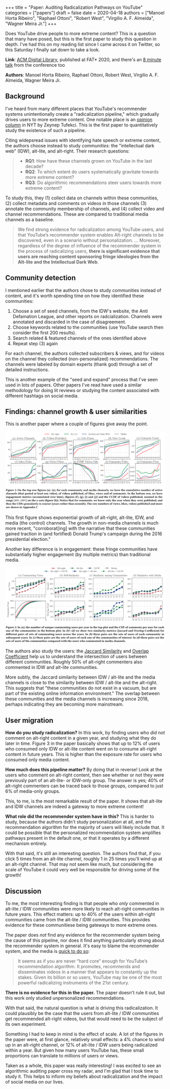 +++
title = "Paper: Auditing Radicalization Pathways on YouTube"
categories = ["papers"]
draft = false
date = 2020-04-18
authors = ["Manoel Horta Ribeiro", "Raphael Ottoni", "Robert West", "Virgilio A. F. Almeida", "Wagner Meira Jr."]
+++

Does YouTube drive people to more extreme content? This is a question that many have posed, but this is the first paper to study this question in depth. I've had this on my reading list since I came across it on Twitter, so this Saturday I finally sat down to take a look.

<!--more-->

**Link**: [ACM Digital Library](https://dl.acm.org/doi/abs/10.1145/3351095.3372879), published at FAT* 2020, and there's an [8 minute talk](https://www.youtube.com/watch?v=zju-J53S4W0) from the conference too

**Authors**: Manoel Horta Ribeiro, Raphael Ottoni, Robert West, Virgilio A. F. Almeida, Wagner Meira Jr.

## Background
I've heard from many different places that YouTube's recommender systems unintentionally create a "radicalization pipeline," which gradually drives users to more extreme content. One notable place is an [opinion column](https://www.nytimes.com/2018/03/10/opinion/sunday/youtube-politics-radical.html) in NYT by Zeynep Tufekci. This is the first paper to quantitatively study the existence of such a pipeline.

Citing widepsread issues with identifying hate speech or extreme content, the authors choose instead to study *communities*: the "intellectual dark web" (IDW), alt-lite, and alt-right. Their research questions:

 > * **RQ1**: How have these channels grown on YouTube in the last decade?
 > * **RQ2**: To which extent do users systematically gravitate towards more extreme content?
 > * **RQ3**: Do algorithmic recommendations steer users towards more extreme content?

To study this, they (1) collect data on channels within these communities, (2) collect metadata and comments on videos in those channels (3) annotate the community membership of channels, and (4) collect video and channel recommendations. These are compared to traditional media channels as a baseline.

> We find strong evidence for radicalization among YouTube users, and that YouTube’s recommender system enables Alt-right channels to be discovered, even in a scenario without personalization. ... Moreover, regardless of the degree of influence of the recommender system in the process of radicalizing users, **there is significant evidence that
users are reaching content sponsoring fringe ideologies from the Alt-lite and the Intellectual Dark Web**.


## Community detection
I mentioned earlier that the authors chose to study communities instead of content, and it's worth spending time on how they identified these communities:

1. Choose a set of seed channels, from the IDW's website, the Anti Defamation League, and other reports on radcialization. Channels were annotated and discarded in the case of disagreement.
2. Choose keywords related to the communities (use YouTube search then consider the first 200 results).
3. Search related & featured channels of the ones identified above
4. Repeat step (3) again

For each channel, the authors collected subscribers & views, and for videos on the channel they collected (non-personalized) recommendations. The channels were labeled by domain experts (thank god) through a set of detailed instructions.

This is another example of the "seed and expand" process that I've seen used in lots of papers. Other papers I've read have used a similar methodology for doing lit reviews or studying the content associated with different hashtags on social media.


## Findings: channel growth & user similarities
This is another paper where a couple of figures give away the point.

![Growth of IDW, alt-lite, and alt-right communities](auditing_radicalization_youtube_fig1.png)

This first figure shows exponential growth of alt-right, alt-lite, IDW, and media (the control) channels. The growth in non-media channels is much more recent, "corroborat[ing] with the narrative that these communities gained traction in (and fortified) Donald Trump's campaign during the 2016 presidential election."

Another key difference is in engagement: these fringe communities have substantially higher engagement (by multiple metrics) than traditional media.

![Users in IDW, alt-lite, and alt-right communities](auditing_radicalization_youtube_fig2.png)

The authors also study the users: the [Jaccard Similarity](https://en.wikipedia.org/wiki/Jaccard_index) and [Overlap Coefficient](https://en.wikipedia.org/wiki/Overlap_coefficient) help us to understand the intersection of users between different communities. Roughly 50% of alt-right commenters also commented in IDW and alt-lite communities.

More subtly, the Jaccard similarity between IDW / alt-lite and the media channels is close to the similarity between IDW / alt-lite and the alt-right. This suggests that "these communities do not exist in a vacuum, but are part of the existing online information environment." The overlap between these communities and the media channels is increasing since 2018, perhaps indicating they are becoming more mainstream.


## User migration
**How do you study radicalization?** In this work, by finding users who *did not* comment on alt-right content in a given year, and studying what they do later in time. Figure 3 in the paper basically shows that up to 12% of users who consumed only IDW or alt-lite content went on to consume alt-right content in future years. This is higher than the exposure rate for users who consumed only media content.

**How much does this pipeline matter?** By doing that in reverse! Look at the users who comment on alt-right content, then see whether or not they were previously part of an alt-lite- or IDW-only group. The answer is yes; 40% of alt-right commenters can be traced back to those groups, compared to just 6% of media-only groups.

This, to me, is the most remarkable result of the paper. It shows that alt-lite and IDW channels are indeed a gateway to more extreme content!

**What role did the recommender system have in this?** This is harder to study, because the authors didn't study personalization at all, and the recommendation algorithm for the majority of users will likely include that. It could be possible that the personalized recommendation system amplifies pathways present in the default one, or that it operates by a different mechanism entirely.

With that said, it's still an interesting question. The authors find that, if you click 5 times from an alt-lite channel, roughly 1 in 25 times you'll wind up at an alt-right channel. That may not seem like much, but considering the scale of YouTube it could very well be responsible for driving some of the growth!


## Discussion
To me, the most interesting finding is that people who *only* commented in alt-lite / IDW communities were more likely to reach alt-right communities in future years. This effect matters: up to 40% of the users within alt-right communities came from the alt-lite / IDW communities. This provides evidence for these communitiese being gateways to more extreme ones.

The paper does *not* find any evidence for the recommender system being the cause of this pipeline, nor does it find anything particularly strong about the recommender system in general. It's easy to blame the recommender system, and the media is [quick to do so](https://www.nytimes.com/2018/03/10/opinion/sunday/youtube-politics-radical.html):

> It seems as if you are never “hard core” enough for YouTube’s recommendation algorithm. It promotes, recommends and disseminates videos in a manner that appears to constantly up the stakes. Given its billion or so users, YouTube may be one of the most powerful radicalizing instruments of the 21st century.

**There is no evidence for this in the paper.** The paper doesn't rule it out, but this work only studied unpersonalized recommendations.

With that said, the natural question is what *is* driving this radicalization. It could plausibly be the case that the users from alt-lite / IDW communities get recommended alt-right videos, but that would need to be the subject of its own experiment.

Something I had to keep in mind is the effect of scale. A lot of the figures in the paper were, at first glance, relatively small effects: a 4% chance to wind up in an alt-right channel, or 12% of alt-lite / IDW users being radicalized within a year. But given how many users YouTube has, these small proportions can translate to millions of users or views.

Taken as a whole, this paper was really interesting! I was excited to see an algorithmic auditing paper cross my radar, and I'm glad that I took time to study it. This helps to inform my beliefs about radicalization and the impact of social media on our lives.


